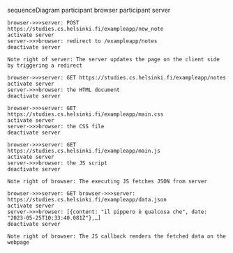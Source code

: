 sequenceDiagram
    participant browser
    participant server

    browser->>>server: POST https://studies.cs.helsinki.fi/exampleapp/new_note
    activate server
    server->>>browser: redirect to /exampleapp/notes
    deactivate server

    Note right of server: The server updates the page on the client side by triggering a redirect

    browser->>>server: GET https://studies.cs.helsinki.fi/exampleapp/notes
    activate server
    server->>>browser: the HTML document
    deactivate server

    browser->>>server: GET https://studies.cs.helsinki.fi/exampleapp/main.css
    activate server
    server->>>browser: the CSS file
    deactivate server

    browser->>>server: GET https://studies.cs.helsinki.fi/exampleapp/main.js
    activate server
    server->>>browser: the JS script
    deactivate server

    Note right of browser: The executing JS fetches JSON from server

    browser->>>server: GET browser->>>server: https://studies.cs.helsinki.fi/exampleapp/data.json
    activate server
    server->>>browser: [{content: "il pippero è qualcosa che", date: "2023-05-25T10:33:40.081Z"},…]
    deactivate server

    Note right of browser: The JS callback renders the fetched data on the webpage
